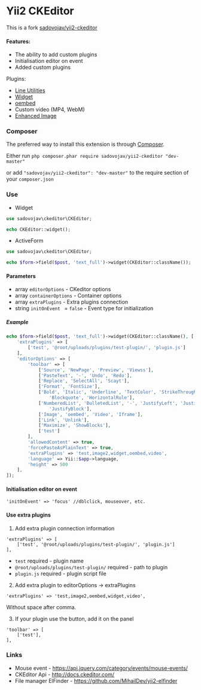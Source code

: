# Yii2 CKEditor

This is a fork [sadovojav/yii2-ckeditor](https://github.com/sadovojav/yii2-ckeditor)

#### Features:
- The ability to add custom plugins
- Initialisation editor on event
- Added custom plugins 

Plugins:
- [Line Utilities](http://ckeditor.com/addon/lineutils)
- [Widget](http://ckeditor.com/addon/widget)
- [oembed](http://ckeditor.com/addon/oembed)
- Custom video (MP4, WebM)
- [Enhanced Image](http://ckeditor.com/addon/image2)

### Composer

The preferred way to install this extension is through [Composer](http://getcomposer.org/).

Either run ```php composer.phar require sadovojav/yii2-ckeditor "dev-master"```

or add ```"sadovojav/yii2-ckeditor": "dev-master"``` to the require section of your ```composer.json```

### Use

- Widget

```php
use sadovojav\ckeditor\CKEditor;

echo CKEditor::widget();
```

- ActiveForm

```php
use sadovojav\ckeditor\CKEditor;

echo $form->field($post, 'text_full')->widget(CKEditor::className());
```

#### Parameters
- array `editorOptions` - CKeditor options
- array `containerOptions` - Container options
- array `extraPlugins` - Extra plugins connection
- string `initOnEvent ` =  `false` - Event type for initialization

##### Example

```php
echo $form->field($post, 'text_full')->widget(CKEditor::className(), [
    'extraPlugins' => [
        ['test', '@root/uploads/plugins/test-plugin/', 'plugin.js']
    ],
    'editorOptions' => [
        'toolbar' => [
            ['Source', 'NewPage', 'Preview', 'Viewss'],
            ['PasteText', '-', 'Undo', 'Redo'],
            ['Replace', 'SelectAll', 'Scayt'],
            ['Format', 'FontSize'],
            ['Bold', 'Italic', 'Underline', 'TextColor', 'StrikeThrough', '-', 'Outdent', 'Indent', 'RemoveFormat',
                'Blockquote', 'HorizontalRule'],
            ['NumberedList', 'BulletedList', '-', 'JustifyLeft', 'JustifyCenter', 'JustifyRight',
                'JustifyBlock'],
            ['Image', 'oembed', 'Video', 'Iframe'],
            ['Link', 'Unlink'],
            ['Maximize', 'ShowBlocks'],
            ['test']
        ],
        'allowedContent' => true,
        'forcePasteAsPlainText' => true,
        'extraPlugins' => 'test,image2,widget,oembed,video',
        'language' => Yii::$app->language,
        'height' => 500
    ],
]);
```

#### Initialisation editor on event
```
'initOnEvent' => 'focus' //dblclick, mouseover, etc.
```

#### Use extra plugins

1. Add extra plugin connection information
```
'extraPlugins' => [
    ['test', '@root/uploads/plugins/test-plugin/', 'plugin.js']
],
```

- `test` required - plugin name
- `@root/uploads/plugins/test-plugin/` required - path to plugin
- `plugin.js` required - plugin script file
  
2. Add extra plugin to editorOptions -> extraPlugins
```
'extraPlugins' => 'test,image2,oembed,widget,video',
```
Without space after comma.

3. If your plugin use the button, add it on the panel
```
'toolbar' => [
    ['test'],
],
```

### Links

- Mouse event - https://api.jquery.com/category/events/mouse-events/
- CKEditor Api - http://docs.ckeditor.com/
- File manager ElFinder - https://github.com/MihailDev/yii2-elfinder
